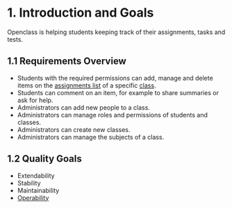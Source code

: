 # 1. Introduction and Goals

Openclass is helping students keeping track of their assignments, tasks and tests.

## 1.1 Requirements Overview

- Students with the required permissions can add, manage and delete items on the [assignments list](06.-Glossary.md#assignment-list) of a specific [class](06.-Glossary.md#class).
- Students can comment on an item, for example to share summaries or ask for help.
- Administrators can add new people to a class.
- Administrators can manage roles and permissions of students and classes.
- Administrators can create new classes.
- Administrators can manage the subjects of a class.

## 1.2 Quality Goals

- Extendability
- Stability
- Maintainability
- [Operability](06.-Glossary.md#operability)
